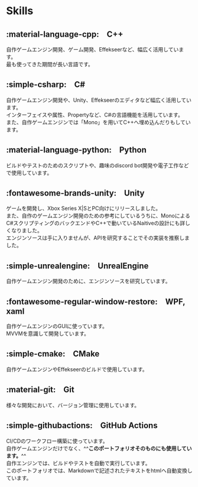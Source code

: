 # Skills

## :material-language-cpp:　C++
自作ゲームエンジン開発、ゲーム開発、Effekseerなど、幅広く活用しています。  
最も使ってきた期間が長い言語です。


## :simple-csharp:　C\#
自作ゲームエンジン開発や、Unity、Effekseerのエディタなど幅広く活用しています。  
インターフェイスや属性、Propertyなど、C#の言語機能を活用しています。  
また、自作ゲームエンジンでは「Mono」を用いてC++へ埋め込んだりもしています。


## :material-language-python:　Python
ビルドやテストのためのスクリプトや、趣味のdiscord bot開発や電子工作などで使用しています。

## :fontawesome-brands-unity:　Unity  
ゲームを開発し、Xbox Series X|SとPC向けにリリースしました。  
また、自作のゲームエンジン開発のための参考にしているうちに、MonoによるC#スクリプティングのバックエンドやC++で動いているNaitiveの設計にも詳しくなりました。  
エンジンソースは手に入りませんが、APIを研究することでその実装を推察しました。

## :simple-unrealengine:　UnrealEngine
自作ゲームエンジン開発のために、エンジンソースを研究しています。  

## :fontawesome-regular-window-restore:　WPF, xaml
自作ゲームエンジンのGUIに使っています。  
MVVMを意識して開発しています。

## :simple-cmake:　CMake
自作ゲームエンジンやEffekseerのビルドで使用しています。

## :material-git:　Git
様々な開発において、バージョン管理に使用しています。

## :simple-githubactions:　GitHub Actions
CI/CDのワークフロー構築に使っています。  
自作ゲームエンジンだけでなく、^^**このポートフォリオそのものにも使用しています。**^^  
自作エンジンでは、ビルドやテストを自動で実行しています。  
このポートフォリオでは、Markdownで記述されたテキストをhtmlへ自動変換しています。

